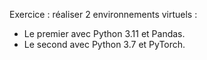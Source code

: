 Exercice : réaliser 2 environnements virtuels :
- Le premier avec Python 3.11 et Pandas.
- Le second avec Python 3.7 et PyTorch.